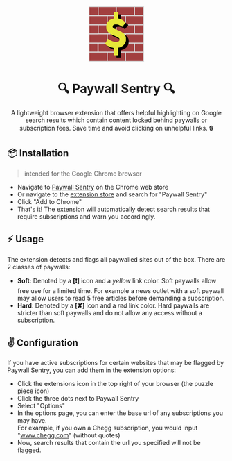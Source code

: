 <p align="center">
    <img src="https://github.com/lucasotanez/paywall-sentry/blob/main/public/img/ps-icon128.png?raw=true"/>
</p>

<h1 align="center"> 🔍 Paywall Sentry 🔍</h3>

<p align="center">A lightweight browser extension that offers helpful highlighting on 
Google search results which contain content locked behind paywalls or subscription fees. 
Save time and avoid clicking on unhelpful links. 🔒</p>

## :package: Installation
> intended for the Google Chrome browser

- Navigate to [Paywall Sentry](replaceWithPsLink) on the Chrome web store
- Or navigate to the [extension store](https://chrome.google.com/webstore/category/extensions)
and search for "Paywall Sentry"
- Click "Add to Chrome"
- That's it! The extension will automatically detect search results that require
subscriptions and warn you accordingly.

## :zap: Usage
The extension detects and flags all paywalled sites out of the box. There are 2 classes
of paywalls:
- **Soft**: Denoted by a **[❗]** icon and a *yellow* link color. Soft paywalls allow
free use for a limited time. For example a news outlet with a soft paywall may allow users
to read 5 free articles before demanding a subscription.
- **Hard**: Denoted by a **[✘]** icon and a *red* link color. Hard paywalls are stricter
than soft paywalls and do not allow any access without a subscription.

## :v: Configuration
If you have active subscriptions for certain websites that may be flagged by Paywall
Sentry, you can add them in the extension options:

- Click the extensions icon in the top right of your browser (the puzzle piece icon)
- Click the three dots next to Paywall Sentry
- Select "Options"
- In the options page, you can enter the base url of any subscriptions you may have. <br>
For example, if you own a Chegg subscription, you would input "www.chegg.com" (without quotes)
- Now, search results that contain the url you specified will not be flagged.
